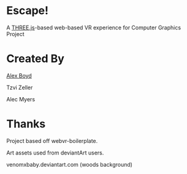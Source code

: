 # Escape!

A [THREE.js][three]-based web-based VR experience for Computer Graphics Project


# Created By

[Alex Boyd][alexboyd]

Tzvi Zeller

Alec Myers

[alexboyd]: https://malexanderboyd.github.com
[three]: https://threejs.org

# Thanks


Project based off webvr-boilerplate.

Art assets used from deviantArt users.

venomxbaby.deviantart.com (woods background)

